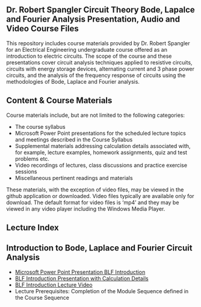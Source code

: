 
## Dr. Robert Spangler Circuit Theory Bode, Lapalce and Fourier Analysis Presentation, Audio and Video Course Files

This repository includes course materials provided by Dr. Robert Spangler for an Electrical Engineering undergraduate course offered as an introduction to electric circuits.  The scope of the course and these presentations cover circuit analysis techniques applied to resistive circuits, circuits with energy storage devices, alternating current and 3 phase power circuits, and the analysis of the frequency response of circuits using the methodologies of Bode, Laplace and Fourier analysis.

## Content & Course Materials

Course materials include, but are not limited to the following categories:
* The course syllabus
* Microsoft Power Point presentations for the scheduled lecture topics and meetings described in the Course Syllabus
* Supplemental materials addressing calculation details associated with, for example, lecture examples, homework assignments, quiz and test problems etc.  
* Video recordings of lectures, class discussions and practice exercise sessions
* Miscellaneous pertinent readings and materials 

These materials, with the exception of video files, may be viewed in the github application or downloaded. Video files typically are available only for download.       The default format for video files is ‘mp4’ and they may be viewed in any video player including the Windows Media Player.

## Lecture Index
## Introduction to Bode, Laplace and Fourier Circuit Analysis
  * [Microsoft Power Point Presentation BLF Introduction](https://github.com/rob76012/CircuitThry-DS/blob/master/EE%20Circuit%20Theory_TransferFunctionIntro_%20MS_PwrPointPresentationMaterials.pdf)
  * [BLF Introduction Presentation with Calculation Details](https://github.com/rob76012/CircuitThry-DS/blob/master/EE%20Circuit%20Theory%20Transfer%20Function%20Intro_2.pdf)
  * [BLF Introduction Lecture Video](https://github.com/rob76012/CircuitThry-DS/blob/master/BLF_AnalysisIntro07072020(2).mp4)
  * Lecture Prerequisites: Completion of the Module Sequence defined in the Course Sequence




